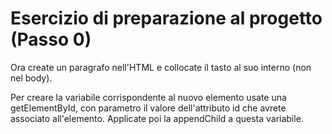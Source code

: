 # Esercizio di preparazione al progetto (Passo 0)

Ora create un paragrafo nell'HTML e collocate il tasto al suo interno (non nel body).

Per creare la variabile corrispondente al nuovo elemento usate una getElementById, con parametro il valore dell'attributo id che avrete associato all'elemento. Applicate poi la appendChild a questa variabile.